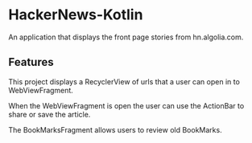 # HackerNews-Kotlin
An application that displays the front page stories from hn.algolia.com.


## Features

This project displays a RecyclerView of urls that a user can open in to WebViewFragment. 





When the WebViewFragment is open the user can use the ActionBar to share or save the article.




The BookMarksFragment allows users to review old BookMarks.
